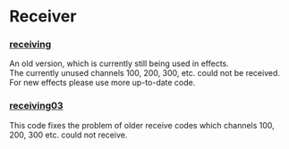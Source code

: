 # Receiver

### [receiving](receiving.md)
   An old version, which is currently still being used in effects.  
   The currently unused channels 100, 200, 300, etc. could not be received.  
   For new effects please use more up-to-date code.  
   
### [receiving03](receiving03.md)
   This code fixes the problem of older receive codes which channels 100, 200, 300 etc. could not receive.

